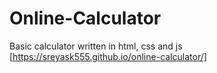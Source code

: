 # Online-Calculator
 Basic calculator written in html, css and js
[https://sreyask555.github.io/online-calculator/]
